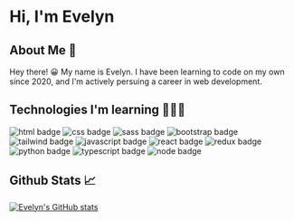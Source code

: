 # Hi, I'm Evelyn

## About Me 👋

Hey there! 😀 My name is Evelyn. I have been learning to code on my own since 2020, and I'm actively persuing a career in web development.

## Technologies I'm learning 🧑🏻‍💻

<div id="badges">
    <img src='https://img.shields.io/badge/HTML5-E34F26?style=for-the-badge&logo=html5&logoColor=white' alt='html badge' />
    <img src='https://img.shields.io/badge/CSS3-1572B6?style=for-the-badge&logo=css3&logoColor=white' alt='css badge' />
    <img src='https://img.shields.io/badge/Sass-CC6699?style=for-the-badge&logo=sass&logoColor=white' alt='sass badge' />
    <img src='https://img.shields.io/badge/Bootstrap-563D7C?style=for-the-badge&logo=bootstrap&logoColor=white' alt='bootstrap badge' />
    <img src='https://img.shields.io/badge/Tailwind_CSS-38B2AC?style=for-the-badge&logo=tailwind-css&logoColor=white' alt='tailwind badge' />
    <img src='https://img.shields.io/badge/JavaScript-F7DF1E?style=for-the-badge&logo=javascript&logoColor=black' alt='javascript badge' />
    <img src='https://img.shields.io/badge/React-20232A?style=for-the-badge&logo=react&logoColor=61DAFB' alt='react badge' />
    <img src='https://img.shields.io/badge/Redux-593D88?style=for-the-badge&logo=redux&logoColor=white' alt='redux badge'>
    <img src='https://img.shields.io/badge/Python-3776AB?style=for-the-badge&logo=python&logoColor=white' alt='python badge'/>
    <img src='https://img.shields.io/badge/TypeScript-007ACC?style=for-the-badge&logo=typescript&logoColor=white' alt='typescript badge' />
    <img src='https://img.shields.io/badge/Node.js-43853D?style=for-the-badge&logo=node.js&logoColor=white' alt='node badge'> 
</div>

## Github Stats 📈

[![Evelyn's GitHub stats](https://github-readme-stats.vercel.app/api?username=evelyn-2022&&show_icons=tru&theme=tokyonight)](https://github.com/anuraghazra/github-readme-stats)

